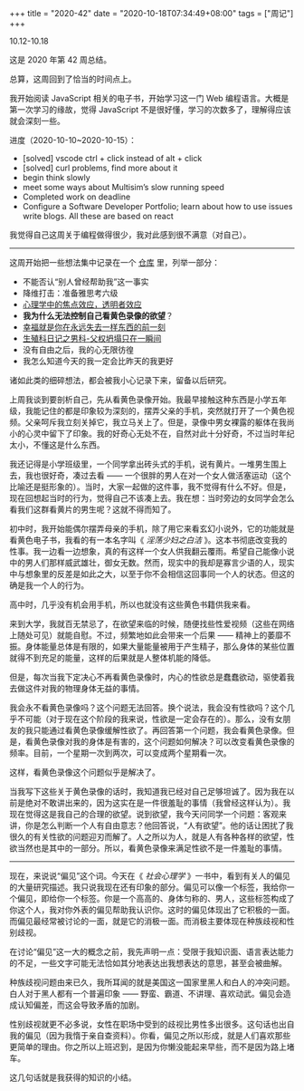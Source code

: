 +++
title = "2020-42"
date = "2020-10-18T07:34:49+08:00"
tags = ["周记"]
+++

10.12-10.18

这是 2020 年第 42 周总结。

总算，这周回到了恰当的时间点上。

我开始阅读 JavaScript 相关的电子书，开始学习这一门 Web 编程语言。大概是第一次学习的缘故，觉得 JavaScript 不是很好懂，学习的次数多了，理解得应该就会深刻一些。

进度（2020-10-10~2020-10-15）：

- [solved] vscode ctrl + click instead of alt + click
- [solved] curl problems, find more about it
- begin think slowly
- meet some ways about Multisim’s slow running speed
- Completed work on deadline
- Configure a Software Developer Portfolio; learn about how to use issues write blogs. All these are based on react

我觉得自己这周关于编程做得很少，我对此感到很不满意（对自己）。

---

这周开始把一些想法集中记录在一个 [仓库](https://github.com/Gaotianhe/way-to-life) 里，列举一部分：

- 不能否认“别人曾经帮助我”这一事实
- 降维打击：准备雅思考六级
- [心理学中的焦点效应，透明者效应](https://github.com/Gaotianhe/way-to-life/blob/main/docs/%E5%BF%83%E7%90%86%E5%AD%A6%E4%B8%AD%E7%9A%84%E7%84%A6%E7%82%B9%E6%95%88%E5%BA%94-%E9%80%8F%E6%98%8E%E8%80%85%E6%95%88%E5%BA%94.md)
- **我为什么无法控制自己看黄色录像的欲望**？
- [幸福就是你在永远失去一样东西的前一刻](https://github.com/Gaotianhe/way-to-life/blob/main/docs/%E5%B9%B8%E7%A6%8F%E5%B0%B1%E6%98%AF%E4%BD%A0%E5%9C%A8%E6%B0%B8%E8%BF%9C%E5%A4%B1%E5%8E%BB%E4%B8%80%E6%A0%B7%E4%B8%9C%E8%A5%BF%E7%9A%84%E5%89%8D%E4%B8%80%E5%88%BB.md)
- [生殖科日记之男科\-父权坍塌只在一瞬间](https://github.com/Gaotianhe/way-to-life/blob/main/docs/%E7%94%9F%E6%AE%96%E7%A7%91%E6%97%A5%E8%AE%B0%E4%B9%8B%E7%94%B7%E7%A7%91-%E7%88%B6%E6%9D%83%E5%9D%8D%E5%A1%8C%E5%8F%AA%E5%9C%A8%E4%B8%80%E7%9E%AC%E9%97%B4.md)
- 没有自由之后，我的心无限彷徨
- 我怎么知道今天的我一定会比昨天的我更好

诸如此类的细碎想法，都会被我小心记录下来，留备以后研究。

上周我谈到要剖析自己，先从看黄色录像开始。我最早接触这种东西是小学五年级，我能记住的都是印象较为深刻的，摆弄父亲的手机，突然就打开了一个黄色视频。父亲呵斥我立刻关掉它，我立马关上了。但是，录像中男女裸露的躯体在我尚小的心灵中留下了印象。我的好奇心无处不在，自然对此十分好奇，不过当时年纪太小，不懂这是什么东西。

我还记得是小学班级里，一个同学拿出砖头式的手机，说有黄片。一堆男生围上去，我也很好奇，凑过去看 —— 一个很胖的男人在对一个女人做活塞运动（这个比喻还是挺形象的）。当时，大家一起做的这件事，我不觉得有什么不好。但是，现在回想起当时的行为，觉得自己不该凑上去。我在想：当时旁边的女同学会怎么看我们这群看黄片的男生呢？这就不得而知了。

初中时，我开始能偶尔摆弄母亲的手机，除了用它来看玄幻小说外，它的功能就是看黄色电子书，我看的有一本名字叫《 _淫荡少妇之白洁_ 》。这本书彻底改变我的性事。我一边看一边想象，真的有这样一个女人供我翻云覆雨。希望自己能像小说中的男人们那样威武雄壮，御女无数。然而，现实中的我却是寡言少语的人，现实中与想象里的反差是如此之大，以至于你不会相信这回事同一个人的状态。但这的确是我一个人的行为。

高中时，几乎没有机会用手机，所以也就没有这些黄色书籍供我来看。

来到大学，我就百无禁忌了，在欲望来临的时候，随便找些性爱视频（这些在网络上随处可见）就能自慰。不过，频繁地如此会带来一个后果 —— 精神上的萎靡不振。身体能量总体是有限的，如果大量能量被用于产生精子，那么身体的某些位置就得不到充足的能量，这样的后果就是人整体机能的降低。

但是，每次当我下定决心不再看黄色录像时，内心的性欲总是蠢蠢欲动，驱使着我去做这件对我的物理身体无益的事情。

我会永不看黄色录像吗？这个问题无法回答。换个说法，我会没有性欲吗？这个几乎不可能（对于现在这个阶段的我来说，性欲是一定会存在的）。那么，没有女朋友的我只能通过看黄色录像缓解性欲了。再回答第一个问题，我会看黄色录像。但是，看黄色录像对我的身体是有害的，这个问题如何解决？可以改变看黄色录像的频率。目前，一个星期一次到两次，可以变成两个星期看一次。

这样，看黄色录像这个问题似乎是解决了。

当我写下这些关于黄色录像的话时，我知道我已经对自己足够坦诚了。因为我在以前是绝对不敢讲出来的，因为这实在是一件很羞耻的事情（我曾经这样认为）。我现在觉得这是我自己的合理的欲望。说到欲望，我今天问同学一个问题：客观来讲，你是怎么判断一个人有自由意志？他回答说，“人有欲望”。他的话让困扰了我很久的有关性欲的问题迎刃而解了。人之所以为人，就是人有各种各样的欲望，性欲当然也是其中的一部分。所以，看黄色录像来满足性欲不是一件羞耻的事情。

---

现在，来说说“偏见”这个词。今天在《 _社会心理学_ 》一书中，看到有关人的偏见的大量研究描述。我只说我现在还有印象的部分。偏见可以像一个标签，我给你一个偏见，即给你一个标签。你是一个高高的、身体匀称的、男人，这些标签构成了你这个人，我对你外表的偏见帮助我认识你。这时的偏见体现出了它积极的一面。而偏见最经常被讨论的一面，就是它的消极一面。而消极主要体现在种族歧视和性别歧视。

在讨论“偏见”这一大的概念之前，我先声明一点：受限于我知识面、语言表达能力的不足，一些文字可能无法恰如其分地表达出我想表达的意思，甚至会被曲解。

种族歧视问题由来已久，我所耳闻的就是美国这一国家里黑人和白人的冲突问题。白人对于黑人都有一个普遍印象 —— 野蛮、霸道、不讲理、喜欢动武。偏见会造成认知偏差，而这会导致矛盾的加剧。

性别歧视就更不必多说，女性在职场中受到的歧视比男性多出很多。这句话也出自我的偏见（因为我惰于亲自查资料）。你看，偏见之所以形成，就是人们喜欢那些更简单的理由。你之所以上班迟到，是因为你懒没能起来早些，而不是因为路上堵车。

这几句话就是我获得的知识的小结。
